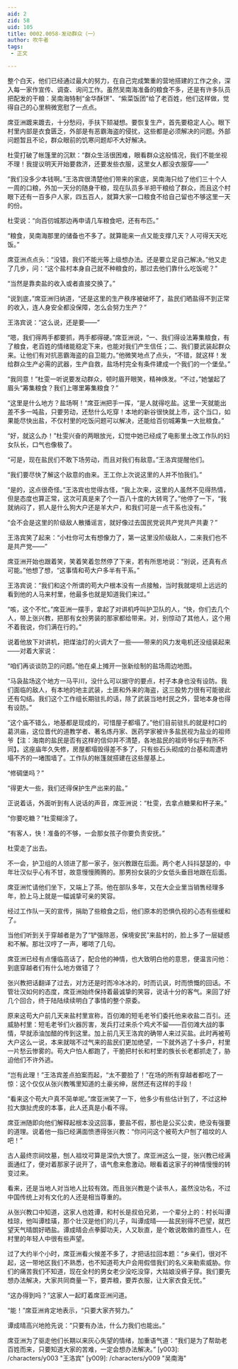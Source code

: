 ```yaml
---
aid: 2
zid: 58
uid: 105
title: 0002.0058-发动群众（一）
author: 吹牛者
tags: 
 - 正文

---
```




  整个白天，他们已经通过最大的努力，在自己完成繁重的营地搭建的工作之余，深入每一家作宣传、调查、询问工作。虽然吴南海准备的粮食不多，还是有许多队员把配发的干粮：吴南海特制“金华酥饼”、“紫菜饭团”给了老百姓，他们这样做，觉得自己的心里稍微宽慰了一点点。

  席亚洲踱来踱去，十分愁闷，手扶下颏凝想。要恢复生产，首先要稳定人心。眼下村里内部是衣食匮乏，外部是有恶霸海盗的侵扰，这些都是必须解决的问题。外部问题暂且不论，群众眼前的饥寒问题却不大好解决。

  杜雯打破了帐篷里的沉默：“群众生活很困难，眼看群众这般情况，我们不能坐视不理！我提议明天开始要救济，还要发些衣服，这里女人都没衣服穿——”

  “我们没多少本钱啊。”王洛宾很清楚他们带来的家底，吴南海只给了他们三十个人一周的口粮，外加一天分的随身干粮，现在队员多半把干粮给了群众，而且这个村眼下还有一百多户人家，四五百人，就算大家一口粮食不给自己留也不够这里一天的份。

  杜雯说：“向百仞城那边再申请几车粮食吧，还有布匹。”

  “粮食，吴南海那里的储备也不多了。就算能来一点又能支撑几天？人可得天天吃饭。”

  席亚洲点点头：“没错，我们不能光等上级想办法。还是要立足自己解决。”他又走了几步，问：“这个盐村本身自己就不种粮食的，那过去他们靠什么吃饭呢？”

  “当然是靠卖盐的收入或者直接交换了。”

  “说到底，”席亚洲归纳道，“还是这里的生产秩序被破坏了，盐民们晒盐得不到正常的收入，连人身安全都没保障，怎么会努力生产？”

  王洛宾说：“这么说，还是要——”

  “嗯，我们得两手都要抓，两手都得硬。”席亚洲说，“一、我们得设法筹集粮食，有了粮食，老百姓的情绪能稳定下来，也能对我们产生信任；二、我们要武装起群众来。让他们有对抗恶霸海盗的自卫能力。”他微笑地点了点头，“不错，就这样！发给群众生产必需的武器，生产自救，盐场村完全有条件建成一个我们的一个堡垒。”

  “我同意！”杜雯一听说要发动群众，顿时眉开眼笑，精神焕发。“不过，”她皱起了眉头“筹集粮食？我们上哪里筹集粮食？”

  “这里是什么地方？盐场啊！”席亚洲把手一挥，“是人就得吃盐。这里一天就能出差不多一吨盐，只要劳动，还愁什么吃穿！本地的新谷很快就上市，这个当口，如果能尽快出盐，不仅村里的吃饭问题可以解决，还能给百仞城筹集一大批粮食。”

  “好，就这么办！”杜雯兴奋的两眼放光，幻觉中她已经成了电影里土改工作队的妇女队长，口气也像极了。

  “可是，现在盐民们不敢下场劳动，而且对我们有敌意。”王洛宾提醒他们。

  “我们要尽快了解这个敌意的由来。王工你上次说这里的人并不怕我们。”

  “是的，这点很奇怪。”王洛宾也觉得古怪，“我上次来，这里的人虽然不见得热情，但是态度也算正常，这次可真是来了个一百八十度的大转弯了。”他停了一下，“我就纳闷了，抓人是什么狗大户还是羊大户，和我们可是一点干系也没有。”

  “会不会是这里的阶级敌人散播谣言，就好像过去国民党说共产党共产共妻？”

  王洛宾笑了起来：“小杜你可太有想像力了，第一这里没阶级敌人，二来我们也不是共产党——”

  席亚洲开始也跟着笑，笑着笑着忽然停了下来，若有所思地说：“别说，还真有点可能。”他想了想，“这事情和苟大户多半有干系。”

  王洛宾说：“我们和这个所谓的苟大户根本没有一点接触，当时我就堤坝上远远的看到他的人马来村里，他最多也就是知道我们来过。”

  “咳，这个不忙。”席亚洲一摆手，拿起了对讲机呼叫护卫队的人，“快，你们去几个人，带上张兴教，把那有女扮男装的那家都给带来。对，别惊动了其他人，这个用不着我说，你们满在行的。”

  说着他放下对讲机，把煤油灯的火调大了一些——带来的风力发电机还没组装起来——对着大家说：

  “咱们再谈谈防卫的问题。”他在桌上摊开一张新绘制的盐场周边地图。

  “马袅盐场这个地方一马平川，没什么可以据守的要点，村子本身也没有设防。我们面临的敌人，有本地的地主武装，土匪和外来的海盗，这三股势力很有可能彼此还有勾结。我们这个工作组长期驻扎的话，除了武装当地村民之外，营地本身也得有设防。”

  “这个庙不错么，地基都是现成的，可惜屋子都塌了。”他们目前驻扎的就是村口的葛洪庙，这位晋代的道教学者、著名炼丹家、医药学家被许多盐民视为盐业的祖师爷【注：海南的盐民是否有这样的信仰并不清楚，各地盐民的祖师爷似乎有所不同】。这座庙年久失修，房屋都塌毁得差不多了，只有些石头砌成的台基和周遭坍塌不齐的一堵围墙了。工作队的帐篷就搭建在这些屋基上。

  “修碉堡吗？”

  “得更大一些，我们还得保护生产出来的盐。”

  正说着话，外面听到有人说话的声音，席亚洲说：“杜雯，去拿点糖果和杯子来。”

  “你要吃糖？”杜雯糊涂了。

  “有客人，快！准备的不够，一会那女孩子你要负责安抚。”

  杜雯走了出去。

  不一会，护卫组的人领进了那一家子，张兴教跟在后面。两个老人抖抖瑟瑟的，中年壮汉似乎心有不甘，故意慢慢腾腾的。那男扮女装的少女低头垂目地跟在后面。

  席亚洲忙请他们坐下，又端上了茶。他在部队多年，又在大企业里当销售经理多年，脸上马上就是一幅诚挚可亲的笑容。

  经过工作队一天的宣传，捐助了些粮食之后，他们原本的恐惧仇视的心态有些缓和了。

  当他们听到关于穿越者是为了“铲强除恶，保境安民”来盐村的，脸上多了一层疑惑和不解。那壮汉哼了一声，嘟哝了几句。

  席亚洲已经有点懂临高话了，配合他的神情，也大致明白他的意思，便温言问他：到底穿越者们有什么地方做错了？

  张兴教把话翻译了过去，对方还是时而冷冰冰的，时而讥讽，时而愤慨的回话。不管壮汉如何的态度，席亚洲始终保持着最诚挚的笑容，说话十分的客气。来回了好几个回合，终于陆陆续续明白了事情的整个原委。

  原来这苟大户前几天来盐村里宣称，百仞滩的短毛老爷们委托他来收盐二百引。还威胁村里：短毛老爷们火器厉害，发兵打过来杀个鸡犬不留——百仞滩大战的事情，早就添油加醋的传到这里。加上前几天王洛宾的确带人来过买盐。此时再被苟大户这么一说，本来就喘不过气来的盐民们更加绝望，一下就外逃了十多户，村里一片愁云惨雾的。苟大户怕人都跑了，干脆把村长和村里的族长长老都抓走了，胁迫他们不许外逃。

  “岂有此理！”王洛宾差点拍案而起，“太不要脸了！”在场的所有穿越者都吃了一惊：这个仅仅从张兴教嘴里知道的土豪劣绅，居然还有这样的手段！

  “看来这个苟大户真不简单呢。”席亚洲笑了一下，他多少有些估计到了，不过这种拉大旗扯虎皮的本事，此人还真是小看不得。

  席亚洲随即向他们解释起根本没这回事，要盐不假，那也是公买公卖，绝没有强要的道理。说着他一指已经满面愤懑得张兴教：“你问问这个被苟大户刨了祖坟的人吧！”

  古人最终宗祠坟墓，刨人祖坟可算是深仇大恨了。席亚洲这么一提，张兴教已经满面通红了，便对着那家子说开了，语气愈来愈激动。眼看着这家子的神情慢慢的转变过来。

  看来，还是当地人对当地人比较有效。而且张兴教是个读书人，虽然没功名，不过中国传统上对有文化的人还是相当尊重的。

  从张兴教口中知道，这家人也姓谭，和村长是叔伯兄弟，一个辈分上的：村长叫谭桂琼，他叫谭桂璜，那个壮汉是他们的儿子，叫谭成晴——盐民别得不巴望，就巴望天气晴朗好晒盐。谭成晴会点拳脚功夫，人又耿直，是个敢说敢做的直性人，在村里的年轻人中很有些声望。

  过了大约半个小时，席亚洲看火候差不多了，才把话拉回本题：“乡亲们，很对不起，这一带地区我们不熟悉，也不知道苟大户会用假借我们的名义来勒索威胁。你们的痛苦我们不知道，现在全村的男女老少没吃没穿，大姑娘没裤子穿。我们要先想办法解决，大家共同商量一下，要弄粮，要弄衣服，让大家衣食无忧。”

  “这办得到吗？”这家人一起盯着席亚洲问道。

  “能！”席亚洲肯定地表示，“只要大家齐努力。”

  谭成晴高兴地抢先说：“只要有办法，什么力我们也能出。”

  席亚洲为了驱走他们长期以来灰心失望的情绪，加重语气道：“我们是为了帮助老百姓而来，只要知道大家的苦难，一定会想办法解决。”
[y003]: /characters/y003 "王洛宾"
[y009]: /characters/y009 "吴南海"


